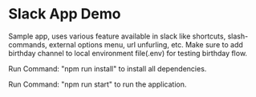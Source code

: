 # Slack App Demo

Sample app, uses various feature available in slack like shortcuts, slash-commands, external options menu, url unfurling, etc.
Make sure to add birthday channel to local environment file(.env) for testing birthday flow.

Run Command: "npm run install" to install all dependencies.

Run Command:  "npm run start" to run the application.
